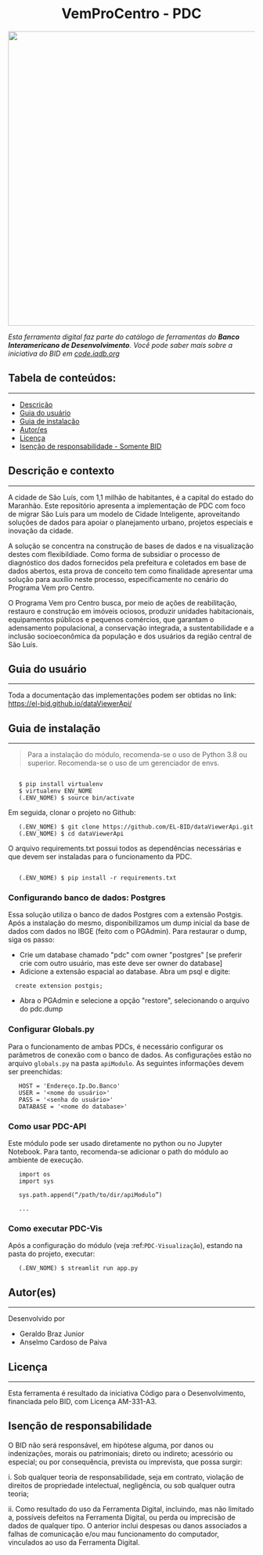 

<h1 align="center">VemProCentro - PDC</h1>
<p align="center"><img src="https://github.com/gebraz/dataViewerApi/blob/main/ferramenta.png" width=600 /></p>

*Esta ferramenta digital faz parte do catálogo de ferramentas do **Banco Interamericano de Desenvolvimento**. Você pode saber mais sobre a iniciativa do BID em [code.iadb.org](https://code.iadb.org)*


## Tabela de conteúdos:
---
- [Descrição](#Descrição)
- [Guia do usuário](#Guia-do-usuário)
- [Guia de instalação](#Guia-de-instalação)
- [Autor/es](#Autor(es))
- [Licença](#Licença)
- [Isenção de responsabilidade - Somente BID](#Isenção-de-responsabilidade)

## Descrição e contexto
---

A cidade de São Luís, com 1,1 milhão de habitantes, é a capital do estado do Maranhão. Este repositório apresenta a implementação de PDC com foco de migrar São Luís para um modelo de Cidade Inteligente, aproveitando soluções de dados para apoiar o planejamento urbano, projetos especiais e inovação da cidade.

A solução se concentra na construção de bases de dados e na visualização destes com flexibildiade. Como forma de subsidiar o processo de diagnóstico dos dados fornecidos pela prefeitura e coletados em base de dados abertos, esta prova de conceito tem como finalidade apresentar uma solução para auxílio neste processo, especificamente no cenário do Programa Vem pro Centro.

O Programa Vem pro Centro busca, por meio de ações de reabilitação, restauro e construção em imóveis ociosos, produzir unidades habitacionais, equipamentos públicos e pequenos comércios, que garantam o adensamento populacional, a conservação integrada, a sustentabilidade e a inclusão socioeconômica da população e dos usuários da região central de São Luís.


## Guia do usuário
---

Toda a documentação das implementações podem ser obtidas no link: https://el-bid.github.io/dataViewerApi/

## Guia de instalação
---

> Para a instalação do módulo, recomenda-se o uso de Python 3.8 ou superior. Recomenda-se o uso de um gerenciador de envs.

```
   
   $ pip install virtualenv
   $ virtualenv ENV_NOME
   (.ENV_NOME) $ source bin/activate

```

Em seguida, clonar o projeto no Github:

```
   (.ENV_NOME) $ git clone https://github.com/EL-BID/dataViewerApi.git
   (.ENV_NOME) $ cd dataViewerApi
```

O arquivo requirements.txt possui todos as dependências necessárias e que devem ser 
instaladas para o funcionamento da PDC.

```

   (.ENV_NOME) $ pip install -r requirements.txt
```

### Configurando banco de dados: Postgres


Essa solução utiliza o banco de dados Postgres com a extensão Postgis. Após a instalação do mesmo, 
disponibilizamos um dump inicial da base de dados com dados no IBGE (feito com o PGAdmin). Para restaurar o dump, siga os passo:

 - Crie um database chamado "pdc" com owner "postgres" [se preferir crie com outro usuário, mas este deve ser owner do database]
 - Adicione a extensão espacial ao database. Abra um psql e digite:
 
 ```
   create extension postgis;
 ```

- Abra o PGAdmin e selecione a opção "restore", selecionando o arquivo do pdc.dump


### Configurar Globals.py

Para o funcionamento de ambas PDCs, é necessário configurar os parâmetros de
conexão com o banco de dados.
As configurações estão no arquivo ``globals.py`` na pasta ``apiModulo``. 
As seguintes informações devem ser preenchidas:

```   
   HOST = 'Endereço.Ip.Do.Banco'
   USER = '<nome do usuário>'
   PASS = '<senha do usuário>'
   DATABASE = '<nome do database>'
```

### Como usar PDC-API

Este módulo pode ser usado diretamente no python ou no Jupyter Notebook.
Para tanto, recomenda-se adicionar o path do módulo ao ambiente de execução.

```
   import os
   import sys

   sys.path.append(“/path/to/dir/apiModulo”)

   ...
```

### Como executar PDC-Vis


Após a configuração do módulo (veja :ref:`PDC-Visualização`), estando na pasta do projeto, executar:

```
   (.ENV_NOME) $ streamlit run app.py
```

## Autor(es)
---

Desenvolvido por
 - Geraldo Braz Junior
 - Anselmo Cardoso de Paiva

## Licença
---

Esta ferramenta é resultado da iniciativa Código para o Desenvolvimento, financiada pelo BID, com Licença AM-331-A3.

## Isenção de responsabilidade

O BID não será responsável, em hipótese alguma, por danos ou indenizações, morais ou patrimoniais; direto ou indireto; acessório ou especial; ou por consequência, prevista ou imprevista, que possa surgir:

i. Sob qualquer teoria de responsabilidade, seja em contrato, violação de direitos de propriedade intelectual, negligência, ou sob qualquer outra teoria; 

ii. Como resultado do uso da Ferramenta Digital, incluindo, mas não limitado a, possíveis defeitos na Ferramenta Digital, ou perda ou imprecisão de dados de qualquer tipo. O anterior inclui despesas ou danos associados a falhas de comunicação e/ou mau funcionamento do computador, vinculados ao uso da Ferramenta Digital.
